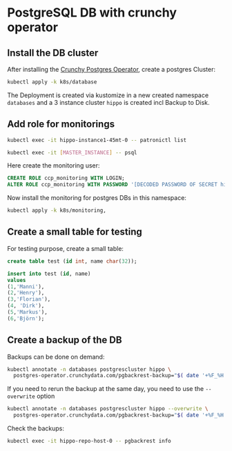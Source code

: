 # PostgreSQL DB with crunchy operator

## Install the DB cluster

After installing the [Crunchy Postgres Operator](https://github.com/mkoellges/postgres-operator-examples), create a postgres Cluster:

```sh
kubectl apply -k k8s/database
```

The Deployment is created via kustomize in a new created namespace `databases` and a 3 instance cluster `hippo` is created incl Backup to Disk.

## Add role for monitorings

```bash
kubectl exec -it hippo-instance1-45mt-0 -- patronictl list

kubectl exec -it [MASTER_INSTANCE] -- psql
```
Here create the monitoring user:

```sql
CREATE ROLE ccp_monitoring WITH LOGIN;
ALTER ROLE ccp_monitoring WITH PASSWORD '[DECODED PASSWORD OF SECRET hippo-monitoring]';
```

Now install the monitoring for postgres DBs in this namespace:

```bash
kubectl apply -k k8s/monitoring‚
```

## Create a small table for testing

For testing purpose, create a small table:

```sql
create table test (id int, name char(32));

insert into test (id, name)
values
(1,'Manni'),
(2,'Henry'),
(3,'Florian'),
(4, 'Dirk'),
(5,'Markus'),
(6,'Björn');
```

## Create a backup of the DB

Backups can be done on demand:

```bash
kubectl annotate -n databases postgrescluster hippo \
  postgres-operator.crunchydata.com/pgbackrest-backup="$( date '+%F_%H:%M:%S' )"
```

If you need to rerun the backup at the same day, you need to use the `--overwrite` option

```bash
kubectl annotate -n databases postgrescluster hippo --overwrite \
  postgres-operator.crunchydata.com/pgbackrest-backup="$( date '+%F_%H:%M:%S' )"
```

Check the backups:

```bash
kubectl exec -it hippo-repo-host-0 -- pgbackrest info
```
